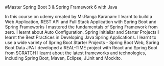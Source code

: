 #Master Spring Boot 3 & Spring Framework 6 with Java

In this course on udemy created by Mr.Ranga Karanam:
I learnt to build a Web Application, REST API and Full Stack Application with Spring Boot and Spring Frameworks
I mastered the fundamentals of Spring Framework from zero.
I learnt about Auto Configuration, Spring Initializr and Starter Projects
I learnt the Best Practices in Developing  Java Spring Applications.
I learnt to use a wide variety of Spring Boot Starter Projects - Spring Boot Web, Spring Boot Data JPA
I developed a REAL-TIME project with React and Spring Boot from SCRATCH
I learnt about the latest frameworks and technologies, including Spring Boot, Maven, Eclipse, JUnit and Mockito.

